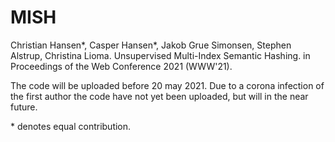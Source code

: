 # MISH
Christian Hansen*, Casper Hansen*, Jakob Grue Simonsen, Stephen Alstrup, Christina Lioma. Unsupervised Multi-Index Semantic Hashing. in Proceedings of the Web Conference 2021 (WWW'21).

The code will be uploaded before 20 may 2021. Due to a corona infection of the first author the code have not yet been uploaded, but will in the near future.

\* denotes equal contribution.
